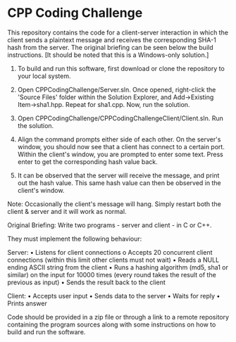 # CPP Coding Challenge

This repository contains the code for a client-server interaction in which the client sends a plaintext message and receives the corresponding SHA-1 hash from the server. The original briefing can be seen below the build instructions. 
[It should be noted that this is a Windows-only solution.]

1. To build and run this software, first download or clone the repository to your local system. 

2. Open CPPCodingChallenge/Server.sln. Once opened, right-click the 'Source Files' folder within the Solution Explorer, and Add->Existing Item->sha1.hpp. Repeat for sha1.cpp. Now, run the solution.

3. Open CPPCodingChallenge/CPPCodingChallengeClient/Client.sln. Run the solution. 

4. Align the command prompts either side of each other. On the server's window, you should now see that a client has connect to a certain port. Within the client's window, you are prompted to enter some text. Press enter to get the corresponding hash value back.

5. It can be observed that the server will receive the message, and print out the hash value. This same hash value can then be observed in the client's window. 

Note: Occasionally the client's message will hang. Simply restart both the client & server and it will work as normal.

Original Briefing: 
Write two programs - server and client - in C or C++.  
 
They must implement the following behaviour: 
 
Server: 
•	Listens for client connections o Accepts 20 concurrent client connections (within this limit other clients must not wait) 
•	Reads a NULL ending ASCII string from the client 
•	Runs a hashing algorithm (md5, sha1 or similar) on the input for 10000 times (every round takes the result of the previous as input) 
•	Sends the result back to the client 
 
Client: 
•	Accepts user input 
•	Sends data to the server 
•	Waits for reply 
•	Prints answer 
 
Code should be provided in a zip file or through a link to a remote repository containing the program sources along with some instructions on how to build and run the software. 


